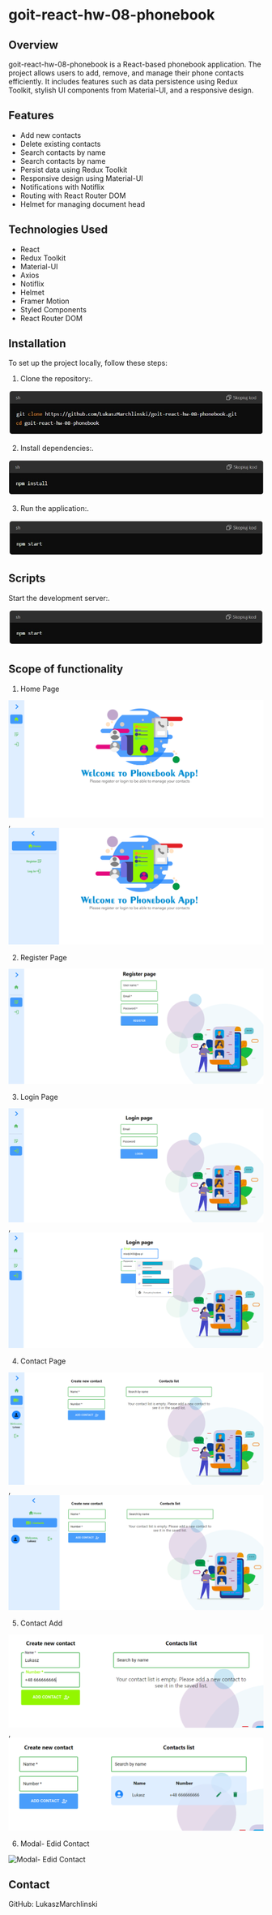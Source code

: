 # goit-react-hw-08-phonebook

## Overview

goit-react-hw-08-phonebook is a React-based phonebook application. The project
allows users to add, remove, and manage their phone contacts efficiently. It
includes features such as data persistence using Redux Toolkit, stylish UI
components from Material-UI, and a responsive design.

## Features

- Add new contacts
- Delete existing contacts
- Search contacts by name
- Search contacts by name
- Persist data using Redux Toolkit
- Responsive design using Material-UI
- Notifications with Notiflix
- Routing with React Router DOM
- Helmet for managing document head

## Technologies Used

- React
- Redux Toolkit
- Material-UI
- Axios
- Notiflix
- Helmet
- Framer Motion
- Styled Components
- React Router DOM

## Installation

To set up the project locally, follow these steps:

1. Clone the repository:.

![Clone](./assets/Readme/1.jpg)

2. Install dependencies:.

![Install](./assets/Readme/2.jpg)

3. Run the application:.

![Run](./assets/Readme/3.jpg)

## Scripts

Start the development server:.

![Script](./assets/Readme/script_start.jpg)

## Scope of functionality

1. Home Page

![Home Page](./assets/Readme/Home.png),
![Home Page](./assets/Readme/Home_large.png)

2. Register Page

![Register Page](./assets/Readme/Register.png)

3. Login Page

![Login Page](./assets/Readme/Login.png),
![Login Page](./assets/Readme/Login_form.png)

4. Contact Page

![Contact Page](./assets/Readme/Contact.png),
![Contact Page](./assets/Readme/Contact_large.png)

5. Contact Add

![Contact Add](./assets/Readme/Contact_add.png),
![Contact Add](./assets/Readme/Contact_addplus.png)

6. Modal- Edid Contact

![Modal- Edid Contact](./assets/Readme/Edid_modal.png)

## Contact

GitHub: LukaszMarchlinski
